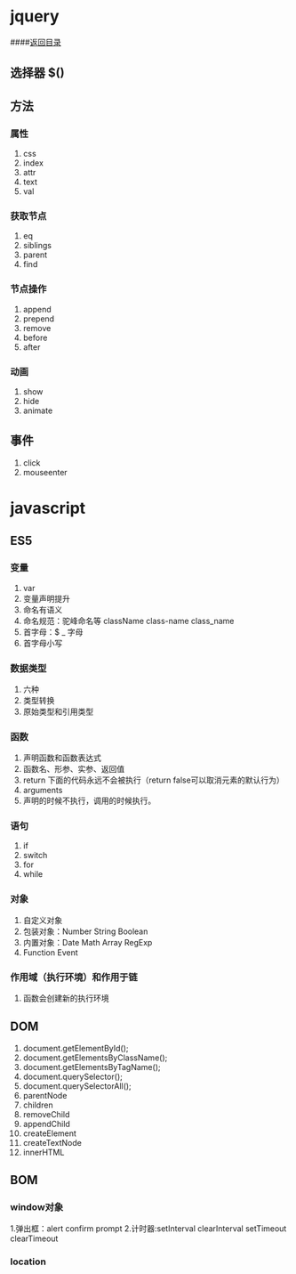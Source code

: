 # jquery
####[返回目录](https://github.com/huojunhui/living-example)
## 选择器 $()

## 方法

### 属性
1. css
2. index
3. attr
4. text
5. val

### 获取节点
1. eq
2. siblings
3. parent
4. find

### 节点操作
1. append
2. prepend
3. remove
4. before
5. after

### 动画
1. show
2. hide
3. animate

## 事件  
1. click
2. mouseenter

# javascript

## ES5

### 变量
1. var
2. 变量声明提升
3. 命名有语义
4. 命名规范：驼峰命名等  className  class-name class_name
5. 首字母：$ _ 字母
6. 首字母小写

### 数据类型
1. 六种
2. 类型转换
3. 原始类型和引用类型

### 函数
1. 声明函数和函数表达式
2. 函数名、形参、实参、返回值
3. return 下面的代码永远不会被执行（return false可以取消元素的默认行为）
4. arguments
5. 声明的时候不执行，调用的时候执行。

### 语句
1. if
2. switch
3. for
4. while

### 对象
1. 自定义对象
2. 包装对象：Number String Boolean
3. 内置对象：Date Math Array RegExp
4. Function Event

### 作用域（执行环境）和作用于链
1. 函数会创建新的执行环境

## DOM
1. document.getElementById();
2. document.getElementsByClassName();
3. document.getElementsByTagName();
4. document.querySelector();
5. document.querySelectorAll();
6. parentNode
7. children
8. removeChild
9. appendChild
10. createElement
11. createTextNode
12. innerHTML

## BOM
### window对象
1.弹出框：alert confirm prompt
2.计时器:setInterval clearInterval setTimeout clearTimeout
### location




